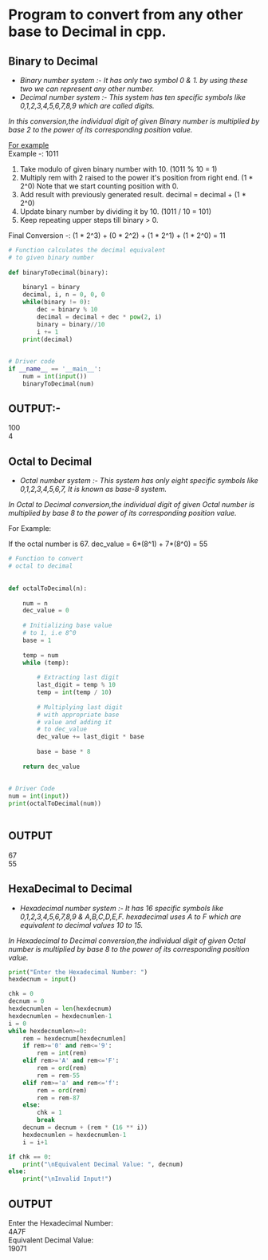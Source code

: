 # Program to convert from any other base to Decimal in cpp.
## Binary to Decimal 
- *Binary number system :- It has only two symbol 0 & 1. by using these two we can represent any other number.*
- *Decimal number system :- This system has ten specific symbols like 0,1,2,3,4,5,6,7,8,9 which are called digits.*

*In this conversion,the individual digit of given Binary number is multiplied by base 2 to the power of its corresponding position value.*

[For example](../num_sys.md) <br>
Example -: 1011
1. Take modulo of given binary number with 10. 
    (1011 % 10 = 1)
2. Multiply rem with 2 raised to the power
    it's position from right end. 
    (1 * 2^0)
    Note that we start counting position with 0. 
3. Add result with previously generated result.
    decimal = decimal + (1 * 2^0)
4. Update binary number by dividing it by 10.
    (1011 / 10 = 101)
5. Keep repeating upper steps till binary > 0.

Final Conversion -: (1 * 2^3) + (0 * 2^2) +
                 (1 * 2^1) + (1 * 2^0) = 11


```python
# Function calculates the decimal equivalent
# to given binary number
 
def binaryToDecimal(binary):
     
    binary1 = binary
    decimal, i, n = 0, 0, 0
    while(binary != 0):
        dec = binary % 10
        decimal = decimal + dec * pow(2, i)
        binary = binary//10
        i += 1
    print(decimal)   
     
 
# Driver code
if __name__ == '__main__':
    num = int(input())
    binaryToDecimal(num)
```
## OUTPUT:- 
100 <br>
4

## Octal to Decimal 
- *Octal number system :- This system has only eight specific symbols like 0,1,2,3,4,5,6,7, It is known as base-8 system.*

*In Octal to Decimal conversion,the individual digit of given Octal number is multiplied by base 8 to the power of its corresponding position value.*

For Example: 

If the octal number is 67. 
dec_value = 6*(8^1) + 7*(8^0) = 55

```python
# Function to convert
# octal to decimal
 
 
def octalToDecimal(n):
 
    num = n
    dec_value = 0
 
    # Initializing base value
    # to 1, i.e 8^0
    base = 1
 
    temp = num
    while (temp):
 
        # Extracting last digit
        last_digit = temp % 10
        temp = int(temp / 10)
 
        # Multiplying last digit
        # with appropriate base
        # value and adding it
        # to dec_value
        dec_value += last_digit * base
 
        base = base * 8
 
    return dec_value
 
 
# Driver Code
num = int(input))
print(octalToDecimal(num))
 
```
## OUTPUT 
67 <br>
55

## HexaDecimal to Decimal 
- *Hexadecimal number system :- It has 16 specific symbols like 0,1,2,3,4,5,6,7,8,9 & A,B,C,D,E,F. hexadecimal uses A to F which are equivalent to decimal values 10 to 15.*

*In Hexadecimal to Decimal conversion,the individual digit of given Octal number is multiplied by base 8 to the power of its corresponding position value.*
```python
print("Enter the Hexadecimal Number: ")
hexdecnum = input()

chk = 0
decnum = 0
hexdecnumlen = len(hexdecnum)
hexdecnumlen = hexdecnumlen-1
i = 0
while hexdecnumlen>=0:
    rem = hexdecnum[hexdecnumlen]
    if rem>='0' and rem<='9':
        rem = int(rem)
    elif rem>='A' and rem<='F':
        rem = ord(rem)
        rem = rem-55
    elif rem>='a' and rem<='f':
        rem = ord(rem)
        rem = rem-87
    else:
        chk = 1
        break
    decnum = decnum + (rem * (16 ** i))
    hexdecnumlen = hexdecnumlen-1
    i = i+1

if chk == 0:
    print("\nEquivalent Decimal Value: ", decnum)
else:
    print("\nInvalid Input!")
```
## OUTPUT  
Enter the Hexadecimal Number: <br>
4A7F <br>
Equivalent Decimal Value: <br>
19071
